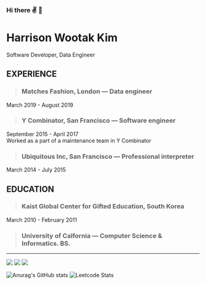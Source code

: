 ### Hi there ✌ 🫤
# Harrison Wootak Kim 

Software Developer, Data Engineer

## EXPERIENCE

> ### Matches Fashion, London — Data engineer
March 2019 - August 2019

> ### Y Combinator, San Francisco — Software engineer
September 2015 - April 2017   
Worked as a part of a maintenance team in Y Combinator

> ### Ubiquitous Inc, San Francisco — Professional interpreter
March 2014 - July 2015


## EDUCATION
> ### Kaist Global Center for Gifted Education, South Korea
March 2010 - February 2011

> ### University of Calfornia — Computer Science & Informatics. BS.

--------

  
<img src="https://img.shields.io/badge/Wootak95@gmail.com-F05138?style=flat-square&logo=Gmail&logoColor=white"/>
<a href="https://www.linkedin.com/in/wootak-kim-9bb981119/"><img src="https://img.shields.io/badge/LinkedIn-0077b5?style=flat-square&logo=Linkedin&logoColor=white&link=https://www.linkedin.com/in/wootak-kim-9bb981119/"/></a>
<a href="https://instagram.com/harrisommm?igshid=YmMyMTA2M2Y="><img src="https://img.shields.io/badge/Instagram-8a3ab9?style=flat-square&logo=Instagram&logoColor=white&link=https://instagram.com/harrisommm?igshid=YmMyMTA2M2Y="/></a>

![Anurag's GitHub stats](https://github-readme-stats.vercel.app/api?username=Harrisommm&show_icons=true&theme=github_dark)
![Leetcode Stats](https://leetcard.jacoblin.cool/Harrisommm?theme=dark)  



<!--
**Harrisommm/Harrisommm** is a ✨ _special_ ✨ repository because its `README.md` (this file) appears on your GitHub profile.

Here are some ideas to get you started:

- 🔭 I’m currently working on ...
- 🌱 I’m currently learning ...
- 👯 I’m looking to collaborate on ...
- 🤔 I’m looking for help with ...
- 💬 Ask me about ...
- 📫 How to reach me: ...
- 😄 Pronouns: ...
- ⚡ Fun fact: ...
-->
 
